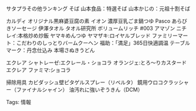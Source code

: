 サタプラその他ランキング
そば
山本食品：特選そば
山本かじの：元祖十割そば

カルディ オリジナル黒麻婆豆腐の素
イオン 濃厚豆乳ごま鍋つゆ
Pasco あらびきソーセージ
伊澤タオル タオル研究所 ボリュームリッチ #003 アマゾン
ニチレイ:本格炒め炒飯
ヤマキめんつゆ
ヤマザキ:ロイヤルブレッド
ファミリーマート：こだわりのしっとりバームクーヘン
福助：「満足」365日快適調温
テーブルマーク：丹念仕込み 本場さぬきうどん

エクレア
シャトレーゼ:エクレール・ショコラ
オランジェ:とろ～りカスタードエクレア
ファミマ:ショコラ


掃除用具
カビダッシュ壁ピタゲルスプレー（リベルタ）
鏡用ウロコクラッシャー（ファイナルシャイン）
油汚れに強いぞうきん（DCM）

Tags:
  情報